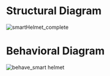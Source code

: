 
 # Structural Diagram

 
![smartHelmet_complete](https://user-images.githubusercontent.com/98841253/157017424-6cf775a8-6050-46dc-a7ff-f76620a853f1.JPG)


 # Behavioral Diagram
 ![behave_smart helmet](https://user-images.githubusercontent.com/98841253/155775666-4061d581-0556-47e0-aaec-68b28bcb6749.JPG)
